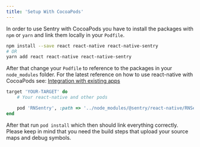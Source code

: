 ```yaml
---
title: 'Setup With CocoaPods'
---
```


In order to use Sentry with CocoaPods you have to install the packages with `npm` or `yarn` and link them locally in your `Podfile`.

```bash
npm install --save react react-native react-native-sentry
# OR
yarn add react react-native react-native-sentry
```

After that change your `Podfile` to reference to the packages in your `node_modules` folder. For the latest reference on how to use react-native with CocoaPods see: [Integration with existing apps](https://facebook.github.io/react-native/docs/integration-with-existing-apps.html#configuring-cocoapods-dependencies)

```ruby
target 'YOUR-TARGET' do
    # Your react-native and other pods

    pod 'RNSentry', :path => '../node_modules/@sentry/react-native/RNSentry.podspec' # or your path to node_modules
end
```

After that run `pod install` which then should link everything correctly. Please keep in mind that you need the build steps that upload your source maps and debug symbols.
